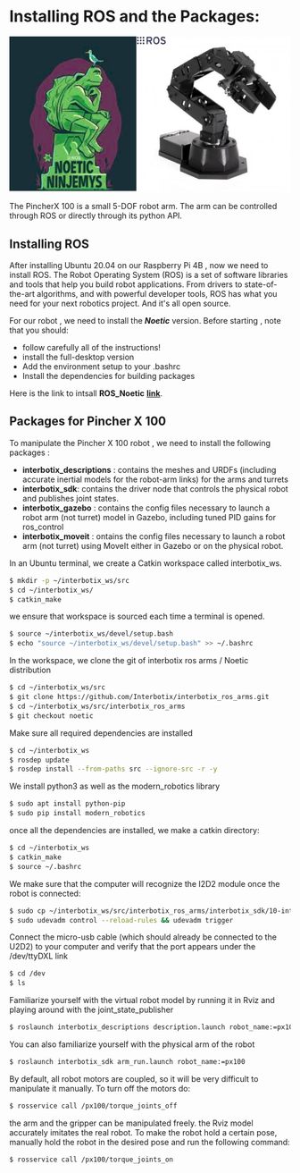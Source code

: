 # Installing ROS and the Packages: 
![image](a.png)


The PincherX 100 is a small 5-DOF robot arm. The arm can be controlled through ROS or directly through its python API.


## Installing ROS
After installing Ubuntu 20.04 on our Raspberry Pi 4B , now we need to install ROS.
The Robot Operating System (ROS) is a set of software libraries and tools that help you build robot applications. From drivers to state-of-the-art algorithms, and with powerful developer tools, ROS has what you need for your next robotics project. And it's all open source.

For our robot , we need to install the _**Noetic**_ version.
Before starting , note that you should:
- follow  carefully all of the instructions!
- install the full-desktop version
- Add the environment setup to your .bashrc
- Install the dependencies for building packages

Here is the link to intsall **ROS_Noetic** **[link](http://wiki.ros.org/noetic/Installation/Ubuntu)**.

## Packages for Pincher X 100

To manipulate the Pincher X 100 robot , we need to install the following packages :
- **interbotix_descriptions** : contains the meshes and URDFs (including accurate inertial models for the robot-arm links) for the arms and turrets
- **interbotix_sdk**: contains the driver node that controls the physical robot and publishes joint states.
- **interbotix_gazebo** : contains the config files necessary to launch a robot arm (not turret) model in Gazebo, including tuned PID gains for ros_control 
- **interbotix_moveit** : ontains the config files necessary to launch a robot arm (not turret) using MoveIt either in Gazebo or on the physical robot.

In an Ubuntu terminal, we create a Catkin workspace called interbotix_ws.

```bash
$ mkdir -p ~/interbotix_ws/src
$ cd ~/interbotix_ws/
$ catkin_make
```
we ensure that workspace is sourced each time a terminal is opened.
```bash
$ source ~/interbotix_ws/devel/setup.bash
$ echo "source ~/interbotix_ws/devel/setup.bash" >> ~/.bashrc
```
In the workspace, we clone the git of interbotix ros arms / Noetic distribution
```bash
$ cd ~/interbotix_ws/src
$ git clone https://github.com/Interbotix/interbotix_ros_arms.git
$ cd ~/interbotix_ws/src/interbotix_ros_arms
$ git checkout noetic
```
Make sure all required dependencies are installed
```bash
$ cd ~/interbotix_ws
$ rosdep update
$ rosdep install --from-paths src --ignore-src -r -y
```
We install python3 as well as the modern_robotics library
```bash
$ sudo apt install python-pip
$ sudo pip install modern_robotics
```
once all the dependencies are installed, we make a catkin directory:
```bash
$ cd ~/interbotix_ws
$ catkin_make
$ source ~/.bashrc
```
We make sure that the computer will recognize the I2D2 module once the robot is connected:
```bash
$ sudo cp ~/interbotix_ws/src/interbotix_ros_arms/interbotix_sdk/10-interbotix-udev.rules /etc/udev/rules.d
$ sudo udevadm control --reload-rules && udevadm trigger
```
Connect the micro-usb cable (which should already be connected to the U2D2) to your computer and verify that the port appears under the /dev/ttyDXL link
```bash
$ cd /dev
$ ls
```
Familiarize yourself with the virtual robot model by running it in Rviz and playing around with the joint_state_publisher
```bash
$ roslaunch interbotix_descriptions description.launch robot_name:=px100 jnt_pub_gui:=true
```
You can also familiarize yourself with the physical arm of the robot
```bash
$ roslaunch interbotix_sdk arm_run.launch robot_name:=px100
```
By default, all robot motors are coupled, so it will be very difficult to manipulate it manually. To turn off the motors do:
```bash
$ rosservice call /px100/torque_joints_off
```
the arm and the gripper can be manipulated freely. the Rviz model accurately imitates the real robot. To make the robot hold a certain pose, manually hold the robot in the desired pose and run the following command:
```bash
$ rosservice call /px100/torque_joints_on
```


